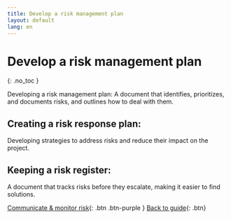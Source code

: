 ```yaml
---
title: Develop a risk management plan
layout: default
lang: en
---
```


# Develop a risk management plan
{: .no_toc }


Developing a risk management plan: 
A document that identifies, prioritizes, and documents risks, and outlines how to deal with them. 

## Creating a risk response plan: 
Developing strategies to address risks and reduce their impact on the project. 

## Keeping a risk register: 
A document that tracks risks before they escalate, making it easier to find solutions. 





[Communicate & monitor risk]({{site.url}}/project-managers/pm-monitor-risk/){: .btn .btn-purple }
[Back to guide]({{site.url}}//pm/guide#how-to){: .btn}